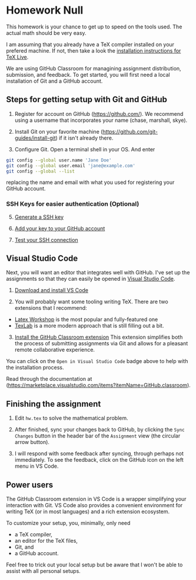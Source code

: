 # Homework Null 

This homework is your chance to get up to speed on the tools 
used. The actual math should be very easy. 

I am assuming that you already have a TeX compiler installed on 
your prefered machine. If not, then take a look the 
[installation instructions for TeX Live](https://www.tug.org/texlive/). 

We are using GitHub Classroom for managining assignment distribution, 
submission, and feedback. To get started, you will first need a 
local installation of Git and a GitHub account. 

## Steps for getting setup with Git and GitHub

1. Register for account on GitHub (https://github.com/). 
We recommend using a username that incorporates your name 
(chase, marshall, skye).

2. Install Git on your favorite machine 
(https://github.com/git-guides/install-git) if it isn't already there. 

3. Configure Git. Open a terminal shell in your OS. And enter 
```bash
git config --global user.name 'Jane Doe'
git config --global user.email 'jane@example.com'
git config --global --list
```
replacing the name and email with what you used for registering your 
GitHub account. 

### SSH Keys for easier authentication (Optional)

5. [Generate a SSH key](https://docs.github.com/en/github/authenticating-to-github/connecting-to-github-with-ssh/generating-a-new-ssh-key-and-adding-it-to-the-ssh-agent)

6. [Add your key to your GitHub account](https://docs.github.com/en/github/authenticating-to-github/connecting-to-github-with-ssh/adding-a-new-ssh-key-to-your-github-account)

7. [Test your SSH connection](https://docs.github.com/en/github/authenticating-to-github/connecting-to-github-with-ssh/adding-a-new-ssh-key-to-your-github-account)

 
## Visual Studio Code

Next, you will want an editor that integrates well with GitHub. 
I've set up the assignments so that they can easily be opened in 
[Visual Studio Code](https://code.visualstudio.com/).

1. [Download and install VS Code](https://code.visualstudio.com/download)

2. You will probably want some tooling writing TeX. There are 
two extensions that I recommend: 
- [Latex Workshop](https://marketplace.visualstudio.com/items?itemName=James-Yu.latex-workshop) is the most popular and 
fully-featured one 
- [TexLab](https://marketplace.visualstudio.com/items?itemName=efoerster.texlab) is a more modern approach that is still filling out 
a bit. 

3. [Install the GitHub Classroom extension](https://marketplace.visualstudio.com/items?itemName=GitHub.classroom) This extension 
simplifies both the process of submitting assignments via Git and 
allows for a pleasant remote collaborative experience. 

You can click on the `Open in Visual Studio Code` badge above to help with the installation process. 

Read through the documentation at (https://marketplace.visualstudio.com/items?itemName=GitHub.classroom). 


## Finishing the assignment 

1. Edit `hw.tex` to solve the mathematical problem. 

2. After finished, sync your changes back to GitHub, by 
clicking the `Sync Changes` button in the header bar of the 
`Assignment` view (the circular arrow button). 

3. I will respond with some feedback after syncing, through 
perhaps not immediately. To see the feedback, click on the GitHub icon 
on the left menu in VS Code. 


## Power users 

The GitHub Classroom extension in VS Code is a wrapper simplifying 
your interaction with Git. VS Code also provides a convenient 
environment for writing TeX (or in most languages) and a rich 
extension ecosystem. 

To customize your setup, you, minimally, only need 
- a TeX compiler,
- an editor for the TeX files,
- Git, and
- a GitHub account.

Feel free to trick out your local setup but be aware that I won't 
be able to assist with all personal setups. 